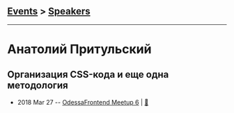## [Events](../README.md) > [Speakers](../speakers.md)
---

# Анатолий Притульский

## Организация CSS-кода и еще одна методология
- 2018 Mar 27 -- [OdessaFrontend Meetup 6](https://youtu.be/Sp-BDy1aASM)  | [:notebook:](https://odessafrontend.github.io/upcss/index.html#/)  
